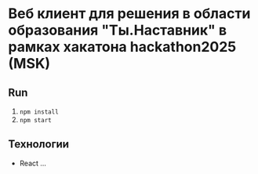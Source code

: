 # Веб клиент для решения в области образования "Ты.Наставник" в рамках хакатона hackathon2025 (MSK)

## Run
1. `npm install`
2. `npm start`

## Технологии 

- React
...
